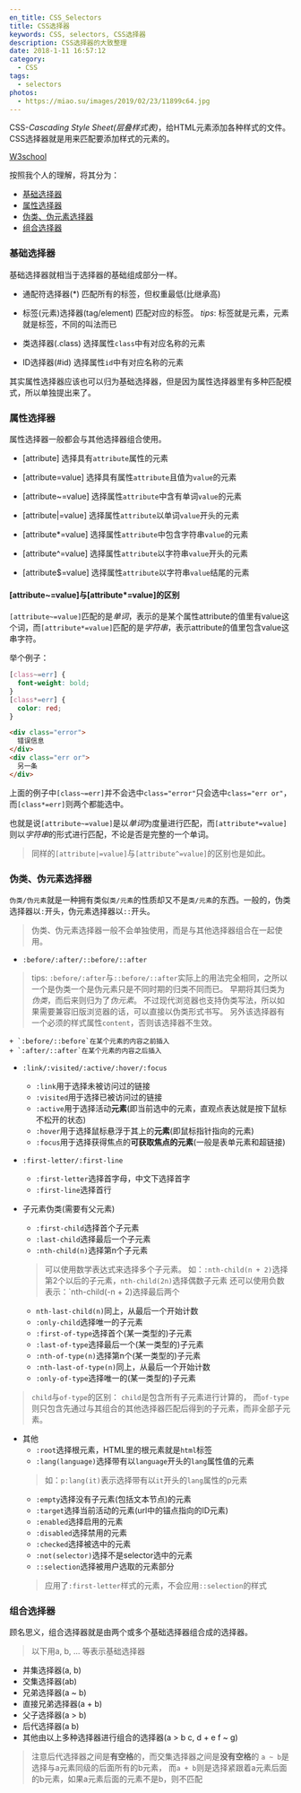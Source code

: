 ```yaml
---
en_title: CSS_Selectors
title: CSS选择器
keywords: CSS, selectors, CSS选择器
description: CSS选择器的大致整理
date: 2018-1-11 16:57:12
category:
  - CSS
tags:
  - selectors
photos:
  - https://miao.su/images/2019/02/23/11899c64.jpg
---
```


CSS-*Cascading Style Sheet(层叠样式表)*，给HTML元素添加各种样式的文件。CSS选择器就是用来匹配要添加样式的元素的。
<!-- more -->
[W3school](http://www.w3school.com.cn/cssref/css_selectors.asp)

按照我个人的理解，将其分为：

- [基础选择器](#基础选择器)
- [属性选择器](#属性选择器)
- [伪类、伪元素选择器](#伪类、伪元素选择器)
- [组合选择器](#组合选择器)

### 基础选择器

基础选择器就相当于选择器的基础组成部分一样。

- 通配符选择器(*)
  匹配所有的标签，但权重最低(比继承高)

- 标签(元素)选择器(tag/element)
  匹配对应的标签。
  *tips*: 标签就是元素，元素就是标签，不同的叫法而已

- 类选择器(.class)
  选择属性`class`中有对应名称的元素

- ID选择器(#id)
  选择属性`id`中有对应名称的元素

其实属性选择器应该也可以归为基础选择器，但是因为属性选择器里有多种匹配模式，所以单独提出来了。

### 属性选择器

属性选择器一般都会与其他选择器组合使用。

- [attribute]
  选择具有`attribute`属性的元素

- [attribute=value]
  选择具有属性`attribute`且值为`value`的元素

- [attribute~=value]
  选择属性`attribute`中含有单词`value`的元素

- [attribute|=value]
  选择属性`attribute`以单词`value`开头的元素

- [attribute*=value]
  选择属性`attribute`中包含字符串`value`的元素

- [attribute^=value]
  选择属性`attribute`以字符串`value`开头的元素

- [attribute$=value]
  选择属性`attribute`以字符串`value`结尾的元素

#### [attribute~=value]与[attribute*=value]的区别

`[attribute~=value]`匹配的是*单词*，表示的是某个属性attribute的值里有value这个词，而`[attribute*=value]`匹配的是*字符串*，表示attribute的值里包含value这串字符。

举个例子：

```css
[class~=err] {
  font-weight: bold;
}
[class*=err] {
  color: red;
}
```

```html
<div class="error">
  错误信息
</div>
<div class="err or">
  另一条
</div>
```

上面的例子中`[class~=err]`并不会选中`class="error"`只会选中`class="err or"`，而`[class*=err]`则两个都能选中。

也就是说`[attribute~=value]`是以*单词*为度量进行匹配，而`[attribute*=value]`则以*字符串*的形式进行匹配，不论是否是完整的一个单词。

> 同样的`[attribute|=value]`与`[attribute^=value]`的区别也是如此。

### 伪类、伪元素选择器

`伪类/伪元素`就是一种拥有类似`类/元素`的性质却又不是`类/元素`的东西。一般的，伪类选择器以`:`开头，伪元素选择器以`::`开头。

> 伪类、伪元素选择器一般不会单独使用，而是与其他选择器组合在一起使用。

- `:before/:after/::before/::after`
> tips: `:before/:after`与`::before/::after`实际上的用法完全相同，之所以一个是伪类一个是伪元素只是不同时期的归类不同而已。
> 早期将其归类为*伪类*，而后来则归为了*伪元素*。
> 不过现代浏览器也支持伪类写法，所以如果需要兼容旧版浏览器的话，可以直接以伪类形式书写。
> 另外该选择器有一个必须的样式属性`content`，否则该选择器不生效。

    + `:before/::before`在某个元素的内容之前插入
    + `:after/::after`在某个元素的内容之后插入

- `:link/:visited/:active/:hover/:focus`
    + `:link`用于选择未被访问过的链接
    + `:visited`用于选择已被访问过的链接
    + `:active`用于选择活动**元素**(即当前选中的元素，直观点表达就是按下鼠标不松开的状态)
    + `:hover`用于选择鼠标悬浮于其上的**元素**(即鼠标指针指向的元素)
    + `:focus`用于选择获得焦点的**可获取焦点的元素**(一般是表单元素和超链接)

- `:first-letter/:first-line`
    + `:first-letter`选择首字母，中文下选择首字
    + `:first-line`选择首行

- 子元素伪类(需要有父元素)
    + `:first-child`选择首个子元素
    + `:last-child`选择最后一个子元素
    + `:nth-child(n)`选择第n个子元素
    > 可以使用数学表达式来选择多个子元素。
    > 如：`:nth-child(n + 2)`选择第2个以后的子元素，`nth-child(2n)`选择偶数子元素
    > 还可以使用负数表示：`nth-child(-n + 2)选择最后两个
    + `nth-last-child(n)`同上，从最后一个开始计数
    + `:only-child`选择唯一的子元素
    + `:first-of-type`选择首个(某一类型的)子元素
    + `:last-of-type`选择最后一个(某一类型的)子元素
    + `:nth-of-type(n)`选择第n个(某一类型的)子元素
    + `:nth-last-of-type(n)`同上，从最后一个开始计数
    + `:only-of-type`选择唯一的(某一类型的)子元素

> `child`与`of-type`的区别：
> `child`是包含所有子元素进行计算的，
> 而`of-type`则只包含先通过与其组合的其他选择器匹配后得到的子元素，而非全部子元素。

- 其他
    + `:root`选择根元素，HTML里的根元素就是`html`标签
    + `:lang(language)`选择带有以`language`开头的`lang`属性值的元素
    > 如：`p:lang(it)`表示选择带有以`it`开头的`lang`属性的p元素
    + `:empty`选择没有子元素(包括文本节点)的元素
    + `:target`选择当前活动的元素(url中的锚点指向的ID元素)
    + `:enabled`选择启用的元素
    + `:disabled`选择禁用的元素
    + `:checked`选择被选中的元素
    + `:not(selector)`选择不是selector选中的元素
    + `::selection`选择被用户选取的元素部分
    > 应用了`:first-letter`样式的元素，不会应用`::selection`的样式

### 组合选择器

顾名思义，组合选择器就是由两个或多个基础选择器组合成的选择器。

> 以下用a, b, ... 等表示基础选择器

- 并集选择器(a, b)
- 交集选择器(ab)
- 兄弟选择器(a ~ b)
- 直接兄弟选择器(a + b)
- 父子选择器(a > b)
- 后代选择器(a b)
- 其他由以上多种选择器进行组合的选择器(a > b c, d + e f ~ g)

> 注意后代选择器之间是**有空格**的，而交集选择器之间是**没有空格**的
> `a ~ b`是选择与a元素同级的后面所有的b元素，
> 而`a + b`则是选择紧跟着a元素后面的b元素，如果a元素后面的元素不是b，则不匹配
